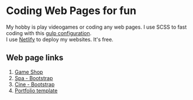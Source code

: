 # Coding Web Pages for fun
My hobby is play videogames or coding any web pages.
I use SCSS to fast coding with this [gulp configuration](https://github.com/cbherit/gulp-template-scss-autoprefixer).  
I use [Netlify](https://www.netlify.com/) to deploy my websites. It's free.

## Web page links
1. [Game Shop](https://thirsty-euclid-344f9f.netlify.com/)
2. [Spa - Bootstrap](https://relaxed-ramanujan-7df3d0.netlify.app/)
3. [Cine - Bootstrap](https://admiring-saha-190bfe.netlify.com/)
4. [Portfolio template](https://pedantic-turing-f7dfdf.netlify.app/)

